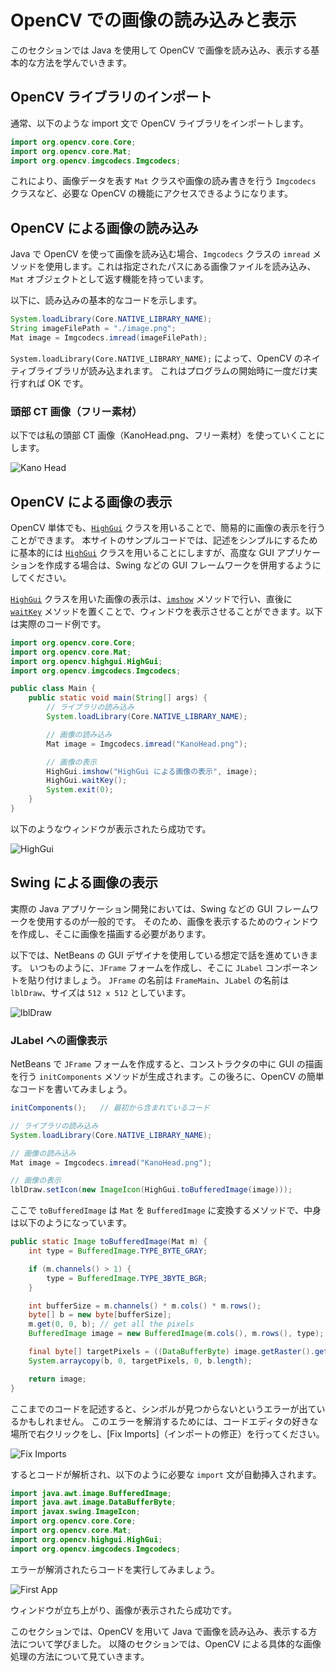 # OpenCV での画像の読み込みと表示

このセクションでは Java を使用して OpenCV で画像を読み込み、表示する基本的な方法を学んでいきます。

## OpenCV ライブラリのインポート

通常、以下のような import 文で OpenCV ライブラリをインポートします。

```java
import org.opencv.core.Core;
import org.opencv.core.Mat;
import org.opencv.imgcodecs.Imgcodecs;
```

これにより、画像データを表す `Mat` クラスや画像の読み書きを行う `Imgcodecs` クラスなど、必要な OpenCV の機能にアクセスできるようになります。

## OpenCV による画像の読み込み

Java で OpenCV を使って画像を読み込む場合、`Imgcodecs` クラスの `imread` メソッドを使用します。これは指定されたパスにある画像ファイルを読み込み、`Mat` オブジェクトとして返す機能を持っています。

以下に、読み込みの基本的なコードを示します。

```java
System.loadLibrary(Core.NATIVE_LIBRARY_NAME);
String imageFilePath = "./image.png";
Mat image = Imgcodecs.imread(imageFilePath);
```

`System.loadLibrary(Core.NATIVE_LIBRARY_NAME);` によって、OpenCV のネイティブライブラリが読み込まれます。
これはプログラムの開始時に一度だけ実行すれば OK です。

### 頭部 CT 画像（フリー素材）

以下では私の頭部 CT 画像（KanoHead.png、フリー素材）を使っていくことにします。

![Kano Head](img/KanoHead.png)

## OpenCV による画像の表示

OpenCV 単体でも、[`HighGui`](https://docs.opencv.org/4.x/javadoc/org/opencv/highgui/HighGui.html) クラスを用いることで、簡易的に画像の表示を行うことができます。
本サイトのサンプルコードでは、記述をシンプルにするために基本的には [`HighGui`](https://docs.opencv.org/4.x/javadoc/org/opencv/highgui/HighGui.html) クラスを用いることにしますが、高度な GUI アプリケーションを作成する場合は、Swing などの GUI フレームワークを併用するようにしてください。

[`HighGui`](https://docs.opencv.org/4.x/javadoc/org/opencv/highgui/HighGui.html) クラスを用いた画像の表示は、[`imshow`](<https://docs.opencv.org/4.x/javadoc/org/opencv/highgui/HighGui.html#imshow(java.lang.String,org.opencv.core.Mat)>) メソッドで行い、直後に [`waitKey`](<https://docs.opencv.org/4.x/javadoc/org/opencv/highgui/HighGui.html#waitKey()>) メソッドを置くことで、ウィンドウを表示させることができます。以下は実際のコード例です。

```java
import org.opencv.core.Core;
import org.opencv.core.Mat;
import org.opencv.highgui.HighGui;
import org.opencv.imgcodecs.Imgcodecs;

public class Main {
    public static void main(String[] args) {
        // ライブラリの読み込み
        System.loadLibrary(Core.NATIVE_LIBRARY_NAME);

        // 画像の読み込み
        Mat image = Imgcodecs.imread("KanoHead.png");

        // 画像の表示
        HighGui.imshow("HighGui による画像の表示", image);
        HighGui.waitKey();
        System.exit(0);
    }
}
```

以下のようなウィンドウが表示されたら成功です。

![HighGui](img/HighGui.png)

## Swing による画像の表示

実際の Java アプリケーション開発においては、Swing などの GUI フレームワークを使用するのが一般的です。
そのため、画像を表示するためのウィンドウを作成し、そこに画像を描画する必要があります。

以下では、NetBeans の GUI デザイナを使用している想定で話を進めていきます。
いつものように、`JFrame` フォームを作成し、そこに `JLabel` コンポーネントを貼り付けましょう。
`JFrame` の名前は `FrameMain`、`JLabel` の名前は `lblDraw`、サイズは `512 x 512` としています。

![lblDraw](img/lblDraw.png)

### JLabel への画像表示

NetBeans で `JFrame` フォームを作成すると、コンストラクタの中に GUI の描画を行う `initComponents` メソッドが生成されます。この後ろに、OpenCV の簡単なコードを書いてみましょう。

```java
initComponents();   // 最初から含まれているコード

// ライブラリの読み込み
System.loadLibrary(Core.NATIVE_LIBRARY_NAME);

// 画像の読み込み
Mat image = Imgcodecs.imread("KanoHead.png");

// 画像の表示
lblDraw.setIcon(new ImageIcon(HighGui.toBufferedImage(image)));
```

ここで `toBufferedImage` は `Mat` を `BufferedImage` に変換するメソッドで、中身は以下のようになっています。

```java
public static Image toBufferedImage(Mat m) {
    int type = BufferedImage.TYPE_BYTE_GRAY;

    if (m.channels() > 1) {
        type = BufferedImage.TYPE_3BYTE_BGR;
    }

    int bufferSize = m.channels() * m.cols() * m.rows();
    byte[] b = new byte[bufferSize];
    m.get(0, 0, b); // get all the pixels
    BufferedImage image = new BufferedImage(m.cols(), m.rows(), type);

    final byte[] targetPixels = ((DataBufferByte) image.getRaster().getDataBuffer()).getData();
    System.arraycopy(b, 0, targetPixels, 0, b.length);

    return image;
}
```

ここまでのコードを記述すると、シンボルが見つからないというエラーが出ているかもしれません。
このエラーを解消するためには、コードエディタの好きな場所で右クリックをし、[Fix Imports]（インポートの修正）を行ってください。

![Fix Imports](img/FixImports.png)

するとコードが解析され、以下のように必要な `import` 文が自動挿入されます。

```java
import java.awt.image.BufferedImage;
import java.awt.image.DataBufferByte;
import javax.swing.ImageIcon;
import org.opencv.core.Core;
import org.opencv.core.Mat;
import org.opencv.highgui.HighGui;
import org.opencv.imgcodecs.Imgcodecs;
```

エラーが解消されたらコードを実行してみましょう。

![First App](img/FirstApp.png)

ウィンドウが立ち上がり、画像が表示されたら成功です。

このセクションでは、OpenCV を用いて Java で画像を読み込み、表示する方法について学びました。
以降のセクションでは、OpenCV による具体的な画像処理の方法について見ていきます。

<br>
